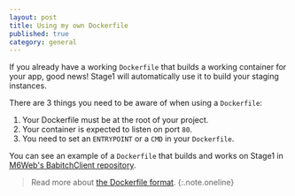 ```yaml
---
layout: post
title: Using my own Dockerfile
published: true
category: general
---
```


If you already have a working `Dockerfile` that builds a working container for your app, good news! Stage1 will automatically use it to build your staging instances.

There are 3 things you need to be aware of when using a `Dockerfile`:

1. Your Dockerfile must be at the root of your project.
2. Your container is expected to listen on port `80`.
3. You need to set an `ENTRYPOINT` or a `CMD` in your `Dockerfile`.

You can see an example of a `Dockerfile` that builds and works on Stage1 in [M6Web's BabitchClient repository](https://github.com/M6Web/BabitchClient/blob/master/Dockerfile).

> Read more about [the Dockerfile format](http://docs.docker.io/reference/builder/).
{:.note.oneline}